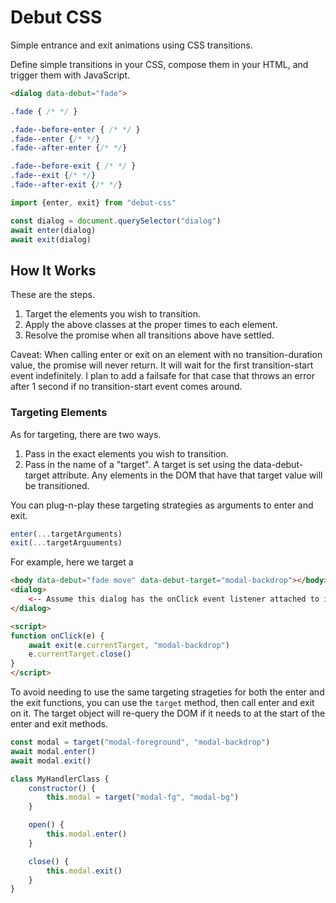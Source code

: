 # Debut CSS

Simple entrance and exit animations using CSS transitions.

Define simple transitions in your CSS, compose them in your HTML, and trigger them with JavaScript.

```html
<dialog data-debut="fade">
```

```css
.fade { /* */ }

.fade--before-enter { /* */ }
.fade--enter {/* */}
.fade--after-enter {/* */}

.fade--before-exit { /* */ }
.fade--exit {/* */}
.fade--after-exit {/* */}
```

```js
import {enter, exit} from "debut-css"

const dialog = document.querySelector("dialog")
await enter(dialog)
await exit(dialog)
```

## How It Works

These are the steps.

1. Target the elements you wish to transition.
2. Apply the above classes at the proper times to each element.
3. Resolve the promise when all transitions above have settled.

Caveat: When calling enter or exit on an element with no transition-duration value, the promise will never return. It will wait for the first transition-start event indefinitely. I plan to add a failsafe for that case that throws an error after 1 second if no transition-start event comes around.

### Targeting Elements

As for targeting, there are two ways.

1. Pass in the exact elements you wish to transition.
2. Pass in the name of a "target". A target is set using the data-debut-target attribute. Any elements in the DOM that have that target value will be transitioned.

You can plug-n-play these targeting strategies as arguments to enter and exit.

```js
enter(...targetArguments)
exit(...targetArguuments)
```

For example, here we target a

```html
<body data-debut="fade move" data-debut-target="modal-backdrop"></body>
<dialog> 
    <-- Assume this dialog has the onClick event listener attached to it-->
</dialog>

<script>
function onClick(e) {
    await exit(e.currentTarget, "modal-backdrop")
    e.currentTarget.close()
}
</script>
```

To avoid needing to use the same targeting strageties for both the enter and the exit functions, you can use the `target` method, then call enter and exit on it. The target object will re-query the DOM if it needs to at the start of the enter and exit methods.

```js
const modal = target("modal-foreground", "modal-backdrop")
await modal.enter()
await modal.exit()
```

```js
class MyHandlerClass {
    constructor() {
        this.modal = target("modal-fg", "modal-bg")
    }

    open() {
        this.modal.enter()
    }

    close() {
        this.modal.exit()
    }
} 
```
